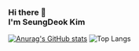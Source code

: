 ### Hi there 👋 <br> I'm SeungDeok Kim

[![Anurag's GitHub stats](https://github-readme-stats.vercel.app/api?username=kimseungdeok&show_icons=true&theme=radical&line_height=24)](https://github.com/anuraghazra/github-readme-stats)
![Top Langs](https://github-readme-stats.vercel.app/api/top-langs/?username=kimseungdeok&layout=compact&theme=radical)

<!--
**kimseungdeok/kimseungdeok** is a ✨ _special_ ✨ repository because its `README.md` (this file) appears on your GitHub profile.

Here are some ideas to get you started:

- 🔭 I’m currently working on ...
- 🌱 I’m currently learning ...
- 👯 I’m looking to collaborate on ...
- 🤔 I’m looking for help with ...
- 💬 Ask me about ...
- 📫 How to reach me: ...
- 😄 Pronouns: ...
- ⚡ Fun fact: ...
-->
